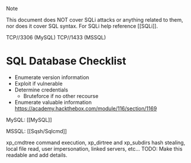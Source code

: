 
>[!note]
>This document does NOT cover SQLi attacks or anything related to them, nor does it cover SQL syntax. For SQLi help reference [[SQLi]]. 

TCP//3306 (MySQL)
TCP//1433 (MSSQL)

# SQL Database Checklist
- Enumerate version information
- Exploit if vulnerable
- Determine credentials
	- Bruteforce if no other recourse
- Enumerate valuable information
https://academy.hackthebox.com/module/116/section/1169

MySQL:
[[MySQL]]

MSSQL:
[[Sqsh/Sqlcmd]]

xp_cmdtree command execution, xp_dirtree and xp_subdirs hash stealing, local file read, user impersonation, linked servers, etc...
TODO: Make this readable and add details.